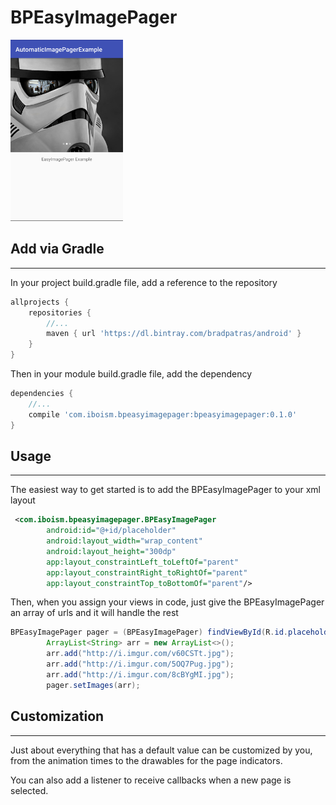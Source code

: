 # BPEasyImagePager
<img src="https://github.com/BradPatras/BPEasyImagePager/raw/master/sc.png" alt="example" width="180" height="290">

## Add via Gradle
***
In your project build.gradle file, add a reference to the repository
```groovy
allprojects {
	repositories {
		//...
		maven { url 'https://dl.bintray.com/bradpatras/android' }
	}
}
```


Then in your module build.gradle file, add the dependency 
```groovy
dependencies {
	//...
	compile 'com.iboism.bpeasyimagepager:bpeasyimagepager:0.1.0'
}
```

## Usage
***
The easiest way to get started is to add the BPEasyImagePager to your xml layout
```xml
 <com.iboism.bpeasyimagepager.BPEasyImagePager
        android:id="@+id/placeholder"
        android:layout_width="wrap_content"
        android:layout_height="300dp"
        app:layout_constraintLeft_toLeftOf="parent"
        app:layout_constraintRight_toRightOf="parent"
        app:layout_constraintTop_toBottomOf="parent"/>
```
Then, when you assign your views in code, just give the BPEasyImagePager an array of urls and it will handle the rest
```java
BPEasyImagePager pager = (BPEasyImagePager) findViewById(R.id.placeholder);
        ArrayList<String> arr = new ArrayList<>();
        arr.add("http://i.imgur.com/v60CSTt.jpg");
        arr.add("http://i.imgur.com/5OQ7Pug.jpg");
        arr.add("http://i.imgur.com/8cBYgMI.jpg");
        pager.setImages(arr);
```

## Customization
***
Just about everything that has a default value can be customized by you, from the animation times to the drawables for the page indicators. 

You can also add a listener to receive callbacks when a new page is selected.
